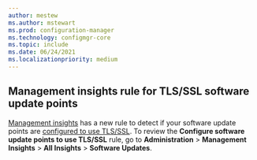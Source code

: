 ```yaml
---
author: mestew
ms.author: mstewart
ms.prod: configuration-manager
ms.technology: configmgr-core
ms.topic: include
ms.date: 06/24/2021
ms.localizationpriority: medium
---
```

## <a name="bkmk_sup"></a> Management insights rule for TLS/SSL software update points
<!--7470529-->
[Management insights](../../../../servers/manage/management-insights.md) has a new rule to detect if your software update points are [configured to use TLS/SSL](../../../../../sum/get-started/software-update-point-ssl.md). To review the **Configure software update points to use TLS/SSL** rule, go to **Administration** > **Management Insights** > **All Insights** > **Software Updates**.
